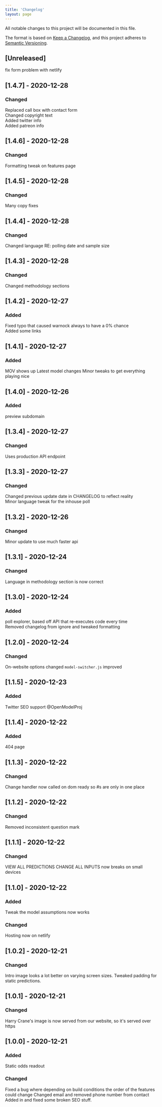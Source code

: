 ```yaml
---
title: 'Changelog'
layout: page
---
```



All notable changes to this project will be documented in this file.

The format is based on [Keep a Changelog](https://keepachangelog.com/en/1.0.0/),
and this project adheres to [Semantic Versioning](https://semver.org/spec/v2.0.0.html).

## [Unreleased]
fix form problem with netlify

## [1.4.7] - 2020-12-28
### Changed
Replaced call box with contact form  
Changed copyright text  
Added twitter info  
Added patreon info  

## [1.4.6] - 2020-12-28
### Changed
Formatting tweak on features page

## [1.4.5] - 2020-12-28
### Changed
Many copy fixes

## [1.4.4] - 2020-12-28
### Changed
Changed language RE: polling date and sample size

## [1.4.3] - 2020-12-28
### Changed  
Changed methodology sections

## [1.4.2] - 2020-12-27
### Added
Fixed typo that caused warnock always to have a 0% chance  
Added some links

## [1.4.1] - 2020-12-27
### Added
MOV shows up
Latest model changes
Minor tweaks to get everything playing nice


## [1.4.0] - 2020-12-26
### Added  
preview subdomain 

## [1.3.4] - 2020-12-27
### Changed
Uses production API endpoint

## [1.3.3] - 2020-12-27
### Changed  
Changed previous update date in CHANGELOG to reflect reality  
Minor language tweak for the inhouse poll

## [1.3.2] - 2020-12-26
### Changed
Minor update to use much faster api

## [1.3.1] - 2020-12-24
### Changed
Language in methodology section is now correct

## [1.3.0] - 2020-12-24
### Added
poll explorer, based off API that re-executes code every time  
Removed changelog from ignore and tweaked formatting

## [1.2.0] - 2020-12-24
### Changed
On-website options changed
`model-switcher.js` improved

## [1.1.5] - 2020-12-23
### Added
Twitter SEO support @OpenModelProj

## [1.1.4] - 2020-12-22
### Added
404 page

## [1.1.3] - 2020-12-22
### Changed
Change handler now called on dom ready so #s are only in one place

## [1.1.2] - 2020-12-22
### Changed
Removed inconsistent question mark

## [1.1.1] - 2020-12-22
### Changed
VIEW ALL PREDICTIONS CHANGE ALL INPUTS now breaks on small devices


## [1.1.0] - 2020-12-22
### Added
Tweak the model assumptions now works
### Changed
Hosting now on netlify

## [1.0.2] - 2020-12-21
### Changed
Intro image looks a lot better on varying screen sizes.
Tweaked padding for static predictions.

## [1.0.1] - 2020-12-21
### Changed
Harry Crane's image is now served from our website, so it's served over https

## [1.0.0] - 2020-12-21
### Added
Static odds readout

### Changed
Fixed a bug where depending on build conditions the order of the features could change
Changed email and removed phone number from contact
Added in and fixed some broken SEO stuff.
